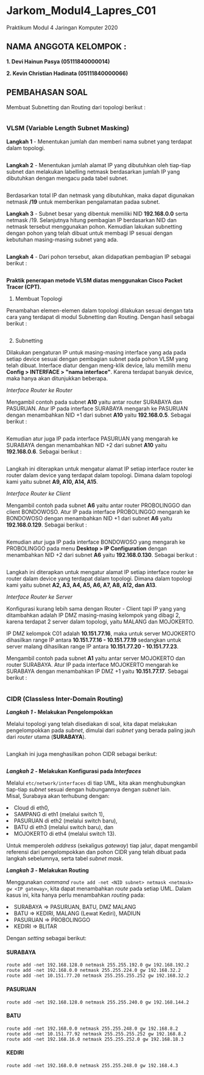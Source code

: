# Jarkom_Modul4_Lapres_C01
Praktikum Modul 4 Jaringan Komputer 2020

## NAMA ANGGOTA KELOMPOK :

**1. Devi Hainun Pasya (05111840000014)**

**2. Kevin Christian Hadinata (05111840000066)**

## PEMBAHASAN SOAL

Membuat Subnetting dan Routing dari topologi berikut :

![]()

### **VLSM (Variable Length Subnet Masking)**

**Langkah 1** - Menentukan jumlah dan memberi nama subnet yang terdapat dalam topologi.

![]()

**Langkah 2** - Menentukan jumlah alamat IP yang dibutuhkan oleh tiap-tiap subnet dan melakukan labelling netmask berdasarkan jumlah IP yang dibutuhkan dengan mengacu pada tabel subnet.

![]()

Berdasarkan total IP dan netmask yang dibutuhkan, maka dapat digunakan netmask **/19** untuk memberikan pengalamatan padaa subnet.

**Langkah 3** - Subnet besar yang dibentuk memiliki NID **192.168.0.0** serta netmask /19. Selanjutnya hitung pembagian IP berdasarkan NID dan netmask tersebut menggunakan pohon. Kemudian lakukan subnetting dengan pohon yang telah dibuat untuk membagi IP sesuai dengan kebutuhan masing-masing subnet yang ada.

![]()

**Langkah 4** - Dari pohon tersebut, akan didapatkan pembagian IP sebagai berikut :

![]()

**Praktik penerapan metode VLSM diatas menggunakan Cisco Packet Tracer (CPT).**

1. Membuat Topologi

Penambahan elemen-elemen dalam topologi dilakukan sesuai dengan tata cara yang terdapat di modul Subnetting dan Routing. Dengan hasil sebagai berikut :

![]()

2. Subnetting 

Dilakukan pengaturan IP untuk masing-masing interface yang ada pada setiap device sesuai dengan pembagian subnet pada pohon VLSM yang telah dibuat. Interface diatur dengan meng-klik device, lalu memilih menu **Config > INTERFACE > "nama interface"**. Karena terdapat banyak device, maka hanya akan ditunjukkan beberapa.

*Interface Router ke Router*

Mengambil contoh pada subnet **A10** yaitu antar router SURABAYA dan PASURUAN. Atur IP pada interface SURABAYA mengarah ke PASURUAN dengan menambahkan NID +1 dari subnet **A10** yaitu **192.168.0.5**. Sebagai berikut :

![]()

Kemudian atur juga IP pada interface PASURUAN yang mengarah ke SURABAYA dengan menambahkan NID +2 dari subnet **A10** yaitu **192.168.0.6**. Sebagai berikut :

![]()

Langkah ini diterapkan untuk mengatur alamat IP setiap interface router ke router dalam device yang terdapat dalam topologi. Dimana dalam topologi kami yaitu subnet **A9, A10, A14, A15**.

*Interface Router ke Client*

Mengambil contoh pada subnet **A6** yaitu antar router PROBOLINGGO dan client BONDOWOSO. Atur IP pada interface PROBOLINGGO mengarah ke BONDOWOSO dengan menambahkan NID +1 dari subnet **A6** yaitu **192.168.0.129**. Sebagai berikut :

![]()

Kemudian atur juga IP pada interface BONDOWOSO yang mengarah ke PROBOLINGGO pada menu **Desktop > IP Configuration** dengan menambahkan NID +2 dari subnet **A6** yaitu **192.168.0.130**. Sebagai berikut :

![]()

Langkah ini diterapkan untuk mengatur alamat IP setiap interface router ke router dalam device yang terdapat dalam topologi. Dimana dalam topologi kami yaitu subnet **A2, A3, A4, A5, A6, A7, A8, A12, dan A13**.

*Interface Router ke Server*

Konfigurasi kurang lebih sama dengan Router - Client tapi IP yang yang ditambahkan adalah IP DMZ masing-masing kelompok yang dibagi 2, karena terdapat 2 server dalam topologi, yaitu MALANG dan MOJOKERTO. 

IP DMZ kelompok C01 adalah **10.151.77.16**, maka untuk server MOJOKERTO dihasilkan range IP antara **10.151.77.16 - 10.151.77.19** sedangkan untuk server malang dihasilkan range IP antara **10.151.77.20 - 10.151.77.23**.

Mengambil contoh pada subnet **A1** yaitu antar server MOJOKERTO dan router SURABAYA. Atur IP pada interface MOJOKERTO mengarah ke SURABAYA dengan menambahkan IP DMZ +1 yaitu **10.151.77.17**. Sebagai berikut :

![]()

### **CIDR (Classless Inter-Domain Routing)**

*****Langkah 1*** - Melakukan Pengelompokkan**

Melalui topologi yang telah disediakan di soal, kita dapat melakukan pengelompokkan pada *subnet*, dimulai dari *subnet* yang berada paling jauh dari *router* utama (**SURABAYA**).

![]()

Langkah ini juga menghasilkan pohon CIDR sebagai berikut:

![]()

*****Langkah 2*** - Melakukan Konfigurasi pada *Interfaces***

Melalui ```etc/network/interfaces``` di tiap UML, kita akan menghubungkan tiap-tiap *subnet* sesuai dengan hubungannya dengan *subnet* lain. <br/>
Misal, Surabaya akan terhubung dengan:
<li> Cloud di eth0,
<li> SAMPANG di eth1 (melalui switch 1),
<li> PASURUAN di eth2 (melalui switch baru),
<li> BATU di eth3 (melalui switch baru), dan
<li> MOJOKERTO di eth4 (melalui switch 13).

Untuk memperoleh *address* (sekaligus *gateway*) tiap jalur, dapat mengambil referensi dari pengelompokkan dan pohon CIDR yang telah dibuat pada langkah sebelumnya, serta tabel *subnet mask*.

*****Langkah 3*** - Melakukan Routing**

Menggunakan *command* ``route add -net <NID subnet> netmask <netmask> gw <IP gateway>``, kita dapat menambahkan *route* pada setiap UML. Dalam kasus ini, kita hanya perlu menambahkan *routing* pada:
<li> SURABAYA => PASURUAN, BATU, DMZ MALANG
<li> BATU => KEDIRI, MALANG (Lewat Kediri), MADIUN
<li> PASURUAN => PROBOLINGGO
<li> KEDIRI => BLITAR

Dengan *setting* sebagai berikut:
#### SURABAYA
```
route add -net 192.168.128.0 netmask 255.255.192.0 gw 192.168.192.2
route add -net 192.168.0.0 netmask 255.255.224.0 gw 192.168.32.2
route add -net 10.151.77.20 netmask 255.255.255.252 gw 192.168.32.2
```

#### PASURUAN
```
route add -net 192.168.128.0 netmask 255.255.240.0 gw 192.168.144.2
```

#### BATU
```
route add -net 192.168.0.0 netmask 255.255.248.0 gw 192.168.8.2
route add -net 10.151.77.92 netmask 255.255.255.252 gw 192.168.8.2
route add -net 192.168.16.0 netmask 255.255.252.0 gw 192.168.18.3
```
#### KEDIRI
```
route add -net 192.168.0.0 netmask 255.255.248.0 gw 192.168.4.3
```